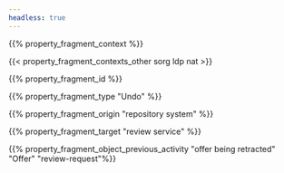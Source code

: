 ```yaml
---
headless: true
---
```


{{% property_fragment_context %}}

{{< property_fragment_contexts_other sorg ldp nat >}}

{{% property_fragment_id %}}

{{% property_fragment_type "Undo" %}}

{{% property_fragment_origin "repository system" %}}

{{% property_fragment_target "review service" %}}

{{% property_fragment_object_previous_activity "offer being retracted" "Offer" "review-request"%}}


